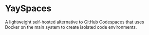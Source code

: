 # YaySpaces
A lightweight self-hosted alternative to GitHub Codespaces that uses Docker on the main system to create isolated code environments.
